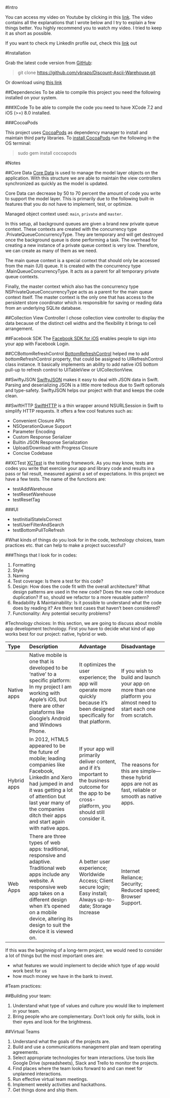 #Intro

You can access my video on Youtube by clicking in this [link](https://youtu.be/qXR-CLfWwXY). The video contains all the explanations that I wrote below and I try to explain a few things better. You highly recommend you to watch my video. I tried to keep it as short as possible.

If you want to check my LinkedIn profile out, check this [link](https://www.linkedin.com/in/vbrazo) out

#Installation

Grab the latest code version from [GitHub](https://github.com/vbrazo/Swift-Warehouse.git):

> git clone https://github.com/vbrazo/Discount-Ascii-Warehouse.git

Or download using [this link](https://github.com/vbrazo/Swift-Warehouse/tree/master/Archives/Swift-Warehouse.zip)

##Dependencies
To be able to compile this project you need the following installed on your system.

###XCode
To be able to compile the code you need to have XCode 7.2 and iOS (>=) 8.0 installed.

###CocoaPods

This project uses [CocoaPods](https://cocoapods.org) as dependency manager to install and maintain third party libraries.
To [install CocoaPods](https://cocoapods.org/#install) run the following in the OS terminal:

> sudo gem install cocoapods

#Notes

##Core Data
[Core Data](https://developer.apple.com/library/tvos/documentation/Cocoa/Conceptual/CoreData/index.html) is used to manage the model layer objects on the application. With this structure we are able to maintain the view controllers synchronized as quickly as the model is updated.

Core Data can decrease by 50 to 70 percent the amount of code you write to support the model layer. This is primarily due to the following built-in features that you do not have to implement, test, or optimize.

Managed object context used: `main`, `private` and `master`.

In this setup, all background queues are given a brand new private queue context. These contexts are created with the concurrency type .PrivateQueueConcurrencyType. They are temporary and will get destroyed once the background queue is done performing a task. The overhead for creating a new instance of a private queue context is very low. Therefore, we can create as many of them as we need.

The main queue context is a special context that should only be accessed from the main (UI) queue. It is created with the concurrency type .MainQueueConcurrencyType. It acts as a parent for all temporary private queue contexts.

Finally, the master context which also has the concurrency type NSPrivateQueueConcurrencyType acts as a parent for the main queue context itself. The master context is the only one that has access to the persistent store coordinator which is responsible for saving or reading data from an underlying SQLite database.

##Collection View Controller
I chose collection view controller to display the data because of the distinct cell widths and the flexibility it brings to cell arrangement.

##Facebook SDK
The [Facebook SDK for iOS](https://developers.facebook.com/docs/facebook-login/ios) enables people to sign into your app with Facebook Login. 

##CCBottomRefreshControl
[BottomRefreshControl](https://github.com/vlasov/CCBottomRefreshControl) helped me to add bottomRefreshControl property, that could be assigned to UIRefreshControl class instance. It basically implements an ability to add native iOS bottom pull-up to refresh control to UITableView or UICollectionView.

##SwiftyJSON
[SwiftyJSON](https://github.com/SwiftyJSON/SwiftyJSON) makes it easy to deal with JSON data in Swift. Parsing and deserializing JSON is a little more tedious due to Swift optionals and type-safety. SwiftyJSON helps our project with that and keeps the code clean.

##SwiftHTTP
[SwiftHTTP](https://github.com/daltoniam/SwiftHTTP) is a thin wrapper around NSURLSession in Swift to simplify HTTP requests. It offers a few cool features such as:

- Convenient Closure APIs
- NSOperationQueue Support
- Parameter Encoding
- Custom Response Serializer
- Builtin JSON Response Serialization
- Upload/Download with Progress Closure
- Concise Codebase

##XCTest
[XCTest](http://nshipster.com/xctestcase/) is the testing framework. As you may know, tests are codes you write that exercise your app and library code and results in a pass or fail result, measured against a set of expectations. In this project we have a few tests. The name of the functions are:

- testAddWarehouse
- testResetWarehouse
- testResetTag

###UI 

- testInitialStateIsCorrect
- testUserFilterAndSearch
- testBottomPullToRefresh


#What kinds of things do you look for in the code, technology choices, team practices etc. that can help to make a project successful? 

###Things that I look for in codes:
1. Formatting
2. Style
3. Naming
4. Test coverage: Is there a test for this code?
5. Design: How does the code fit with the overall architecture? What design patterns are used in the new code? Does the new code introduce duplication? If so, should we refactor to a more reusable pattern?
6. Readability & Maintainability: Is it possible to understand what the code does by reading it? Are there test cases that haven’t been considered?
7. Functionality: Any potential security problems?

#Technology choices:
In this section, we are going to discuss about mobile app development technology. First you have to decide what kind of app works best for our project: native, hybrid or web.

Type | Description | Advantage | Disadvantage
:-- | :-- | :-- | :-- 
Native apps | Native mobile is one that is developed to be ‘native’ to a specific platform: In my project I am working with Apple’s iOS, but there are other plataforms like Google’s Android and Windows Phone. | It optimizes the user experience; the app will operate more quickly because it’s been designed specifically for that platform. | If you wish to build and launch your app on more than one platform you almost need to start each one from scratch.
Hybrid apps | In 2012, HTML5 appeared to be the future of mobile; leading companies like Facebook, LinkedIn and Xero had jumped in and it was getting a lot of attention but last year many of the companies ditch their apps and start again with native apps. | If your app will primarily deliver content, and if it’s important to the business outcome for the app to be cross-platform, you should still consider it. | The reasons for this are simple—these hybrid apps are not as fast, reliable or smooth as native apps.
Web Apps | There are three types of web apps: traditional, responsive and adaptive. Traditional web apps include any website. A responsive web app takes on a different design when it’s opened on a mobile device, altering its design to suit the device it is viewed on. | A better user experience; Worldwide Access; Client secure login; Easy install; Always up-to-date; Storage Increase | Internet Reliance; Security; Reduced speed; Browser Support.

If this was the beginning of a long-term project, we would need to consider a lot of things but the most important ones are:<BR>
- what features we would implement to decide which type of app would work best for us
- how much money we have in the bank to invest.

#Team practices:

##Building your team:
1. Understand what type of values and culture you would like to implement in your team.<BR>
2. Bring people who are complementary. Don't look only for skills, look in their eyes and look for the brightness.<BR>

##Virtual Teams
1. Understand what the goals of the projects are.<BR>
2. Build and use a communications management plan and team operating agreements.<BR>
3. Select appropriate technologies for team interactions. Use tools like Google Drive (spreadsheets), Slack and Trello to monitor the projects.<BR>
4. Find places where the team looks forward to and can meet for unplanned interactions.<BR>
5. Run effective virtual team meetings.<BR>
6. Implement weekly activities and hackathons.<BR>
7. Get things done and ship them.
